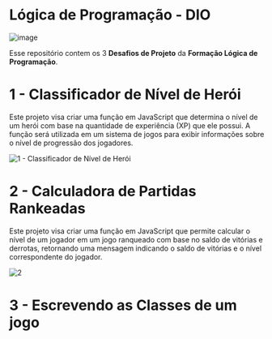 # Lógica de Programação - DIO

![image](https://github.com/GustavoBCode/Logica-de-Programacao-DIO/assets/146696103/4160efa3-2cf9-450d-904e-69678ed0e88e)


Esse repositório contem os 3 **Desafios de Projeto**  da **Formação Lógica de Programação**.

# 1 - Classificador de Nível de Herói

Este projeto visa criar uma função em JavaScript que determina o nível de um herói com base na quantidade de experiência (XP) que ele possui. A função será utilizada em um sistema de jogos para exibir informações sobre o nível de progressão dos jogadores.

![1 - Classificador de Nível de Herói](https://github.com/GustavoBCode/Logica-de-Programacao-DIO/assets/146696103/52d19992-3b54-4f47-80a8-b5d09270180e)


# 2 - Calculadora de Partidas Rankeadas

Este projeto visa criar uma função em JavaScript que permite calcular o nível de um jogador em um jogo ranqueado com base no saldo de vitórias e derrotas, retornando uma mensagem indicando o saldo de vitórias e o nível correspondente do jogador.

![2](https://github.com/GustavoBCode/Logica-de-Programacao-DIO/assets/146696103/878ba7e1-b7a5-49cf-a1d7-26f976ccd3ce)

# 3 - Escrevendo as Classes de um jogo
